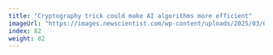 ```yaml
---
title: "Cryptography trick could make AI algorithms more efficient"
imageUrl: "https://images.newscientist.com/wp-content/uploads/2025/03/03104138/SEI_241701675.jpg?width=788"
index: 82
weight: 82
---
```

